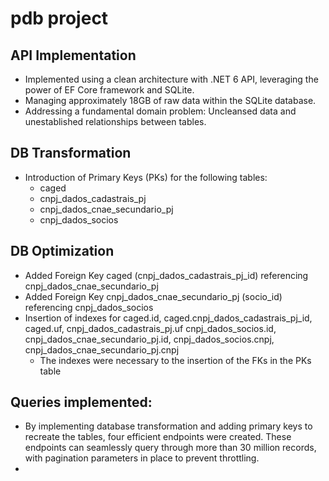 # pdb project

## API Implementation
- Implemented using a clean architecture with .NET 6 API, leveraging the power of EF Core framework and SQLite.
- Managing approximately 18GB of raw data within the SQLite database.
- Addressing a fundamental domain problem: Uncleansed data and unestablished relationships between tables.

## DB Transformation
- Introduction of Primary Keys (PKs) for the following tables:
    - caged
    - cnpj_dados_cadastrais_pj
    - cnpj_dados_cnae_secundario_pj
    - cnpj_dados_socios

## DB Optimization
- Added Foreign Key caged (cnpj_dados_cadastrais_pj_id) referencing cnpj_dados_cnae_secundario_pj
- Added Foreign Key cnpj_dados_cnae_secundario_pj (socio_id) referencing cnpj_dados_socios
- Insertion of indexes for caged.id, caged.cnpj_dados_cadastrais_pj_id, caged.uf, cnpj_dados_cadastrais_pj.uf cnpj_dados_socios.id, cnpj_dados_cnae_secundario_pj.id, cnpj_dados_socios.cnpj, cnpj_dados_cnae_secundario_pj.cnpj
    - The indexes were necessary to the insertion of the FKs in the PKs table

## Queries implemented:
- By implementing database transformation and adding primary keys to recreate the tables, four efficient endpoints were created. These endpoints can seamlessly query through more than 30 million records, with pagination parameters in place to prevent throttling.
-

